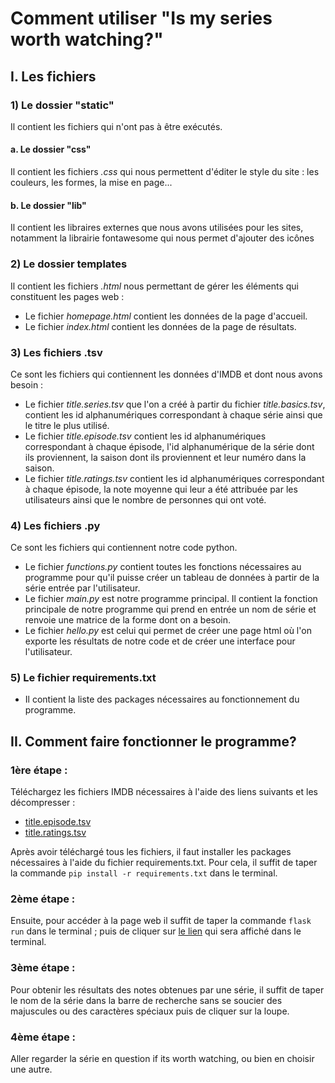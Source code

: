 # Comment utiliser "Is my series worth watching?"
## I. Les fichiers
### 1) Le dossier "static"
Il contient les fichiers qui n'ont pas à être exécutés. 
#### a. Le dossier "css"
Il contient les fichiers *.css* qui nous permettent d'éditer le style du site : les couleurs, les formes, la mise en page...
#### b. Le dossier "lib"
Il contient les libraires externes que nous avons utilisées pour les sites, notamment la librairie fontawesome qui nous permet d'ajouter des icônes
### 2) Le dossier templates
Il contient les fichiers *.html* nous permettant de gérer les éléments qui constituent les pages web :

* Le fichier *homepage.html* contient les données de la page d'accueil.
* Le fichier *index.html* contient les données de la page de résultats.

### 3) Les fichiers .tsv
Ce sont les fichiers qui contiennent les données d'IMDB et dont nous avons besoin :

* Le fichier *title.series.tsv* que l'on a créé à partir du fichier *title.basics.tsv*, contient les id alphanumériques correspondant à chaque série ainsi que le titre le plus utilisé.
* Le fichier *title.episode.tsv* contient les id alphanumériques correspondant à chaque épisode, l'id alphanumérique de la série dont ils proviennent, la saison dont ils proviennent et leur numéro dans la saison.
* Le fichier *title.ratings.tsv* contient les id alphanumériques correspondant à chaque épisode, la note moyenne qui leur a été attribuée par les utilisateurs ainsi que le nombre de personnes qui ont voté.

### 4) Les fichiers .py
Ce sont les fichiers qui contiennent notre code python.

* Le fichier *functions.py* contient toutes les fonctions nécessaires au programme pour qu'il puisse créer un tableau de données à partir de la série entrée par l'utilisateur.
* Le fichier *main.py* est notre programme principal. Il contient la fonction principale de notre programme qui prend en entrée un nom de série et renvoie une matrice de la forme dont on a besoin.
* Le fichier *hello.py* est celui qui permet de créer une page html où l'on exporte les résultats de notre code et de créer une interface pour l'utilisateur.

### 5) Le fichier requirements.txt
* Il contient la liste des packages nécessaires au fonctionnement du programme.

## II. Comment faire fonctionner le programme?
### 1ère étape :
Téléchargez les fichiers IMDB nécessaires à l'aide des liens suivants et les décompresser : 
* [title.episode.tsv](https://datasets.imdbws.com/title.episode.tsv.gz)
* [title.ratings.tsv](https://datasets.imdbws.com/title.ratings.tsv.gz)

Après avoir téléchargé tous les fichiers, il faut installer les packages nécessaires à l'aide du fichier requirements.txt. Pour cela, il suffit de taper la commande `pip install -r requirements.txt` dans le terminal.

### 2ème étape :
Ensuite, pour accéder à la page web il suffit de taper la commande `flask run` dans le terminal ; puis de cliquer sur [le lien](http://127.0.0.1:5000/) qui sera affiché dans le terminal.

### 3ème étape :
Pour obtenir les résultats des notes obtenues par une série, il suffit de taper le nom de la série dans la barre de recherche sans se soucier des majuscules ou des caractères spéciaux puis de cliquer sur la loupe.

### 4ème étape :
Aller regarder la série en question if its worth watching, ou bien en choisir une autre.